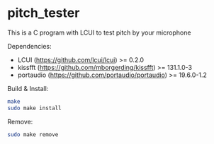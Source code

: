# pitch_tester
This is a C program with LCUI to test pitch by your microphone

Dependencies:
- LCUI (https://github.com/lcui/lcui) >= 0.2.0
- kissfft (https://github.com/mborgerding/kissfft) >= 131.1.0-3
- portaudio (https://github.com/portaudio/portaudio) >= 19.6.0-1.2

Build & Install:
```bash
make
sudo make install
```

Remove:
```bash
sudo make remove
```